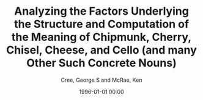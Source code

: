 ---
layout: post
title: Analyzing the Factors Underlying the Structure and Computation of the Meaning of Chipmunk, Cherry, Chisel, Cheese, and Cello (and many Other Such Concrete Nouns)

date: 1996-01-01 00:00
author: Cree, George S and McRae, Ken
journal: Journal of Experimental Psychology General

link: https://doi.org/10.1037/0096-3445.132.2.163

year: 2003
---
